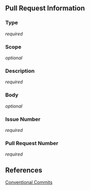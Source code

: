 ## Pull Request Information

### Type
_required_

### Scope
_optional_

### Description
_required_

### Body
_optional_

### Issue Number
_required_

### Pull Request Number
_required_

## References
[Conventional Commits](https://www.conventionalcommits.org/en/v1.0.0/)
